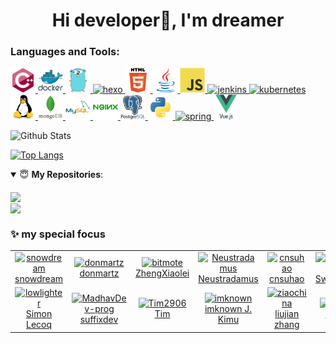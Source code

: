 <h1 align="center">Hi developer👋, I'm dreamer</h1>

<h3 align="left">Languages and Tools:</h3>
<p align="left">
    <a href="https://www.w3schools.com/cpp/" target="_blank">
        <img
                alt="cplusplus"
                height="40"
                src="https://raw.githubusercontent.com/devicons/devicon/master/icons/cplusplus/cplusplus-original.svg"
                width="40"/>
    </a>
    <a href="https://www.docker.com/" target="_blank">
        <img
                alt="docker"
                height="40"
                src="https://raw.githubusercontent.com/devicons/devicon/master/icons/docker/docker-original-wordmark.svg"
                width="40"/>
    </a>
    <a href="https://golang.org" target="_blank">
        <img
                alt="go" height="40"
                src="https://raw.githubusercontent.com/devicons/devicon/master/icons/go/go-original.svg"
                width="40"/>
    </a>
    <a href="hexo.io/" target="_blank">
        <img
                alt="hexo" height="40" src="https://www.vectorlogo.zone/logos/hexoio/hexoio-icon.svg" width="40"/>
    </a>
    <a
            href="https://www.w3.org/html/" target="_blank">
        <img
                alt="html5"
                height="40"
                src="https://raw.githubusercontent.com/devicons/devicon/master/icons/html5/html5-original-wordmark.svg"
                width="40"/>
    </a>
    <a href="https://www.java.com" target="_blank">
        <img
                alt="java" height="40"
                src="https://raw.githubusercontent.com/devicons/devicon/master/icons/java/java-original.svg"
                width="40"/>
    </a>
    <a href="https://developer.mozilla.org/en-US/docs/Web/JavaScript"
       target="_blank"> <img
            alt="javascript"
            height="40"
            src="https://raw.githubusercontent.com/devicons/devicon/master/icons/javascript/javascript-original.svg"
            width="40"/>
    </a>
    <a href="https://www.jenkins.io" target="_blank">
        <img
                alt="jenkins" height="40" src="https://www.vectorlogo.zone/logos/jenkins/jenkins-icon.svg" width="40"/>
    </a>
    <a href="https://kubernetes.io" target="_blank">
        <img
                alt="kubernetes" height="40" src="https://www.vectorlogo.zone/logos/kubernetes/kubernetes-icon.svg"
                width="40"/>
    </a>
    <a href="https://www.linux.org/" target="_blank">
        <img
                alt="linux" height="40"
                src="https://raw.githubusercontent.com/devicons/devicon/master/icons/linux/linux-original.svg"
                width="40"/>
    </a>
    <a href="https://www.mongodb.com/" target="_blank">
        <img
                alt="mongodb"
                height="40"
                src="https://raw.githubusercontent.com/devicons/devicon/master/icons/mongodb/mongodb-original-wordmark.svg"
                width="40"/>
    </a>
    <a href="https://www.mysql.com/" target="_blank">
        <img
                alt="mysql"
                height="40"
                src="https://raw.githubusercontent.com/devicons/devicon/master/icons/mysql/mysql-original-wordmark.svg"
                width="40"/>
    </a>
    <a href="https://www.nginx.com" target="_blank">
        <img
                alt="nginx" height="40"
                src="https://raw.githubusercontent.com/devicons/devicon/master/icons/nginx/nginx-original.svg"
                width="40"/>
    </a>
    <a href="https://www.postgresql.org" target="_blank"> <img
            alt="postgresql"
            height="40"
            src="https://raw.githubusercontent.com/devicons/devicon/master/icons/postgresql/postgresql-original-wordmark.svg"
            width="40"/> </a>
    <a href="https://www.python.org" target="_blank"> <img
            alt="python"
            height="40" src="https://raw.githubusercontent.com/devicons/devicon/master/icons/python/python-original.svg"
            width="40"/> </a>
    <a href="https://spring.io/" target="_blank"> <img
            alt="spring" height="40" src="https://www.vectorlogo.zone/logos/springio/springio-icon.svg" width="40"/>
    </a>
    <a href="https://vuejs.org/" target="_blank">
        <img
                alt="vuejs"
                height="40"
                src="https://raw.githubusercontent.com/devicons/devicon/master/icons/vuejs/vuejs-original-wordmark.svg"
                width="40"/> </a>
</p>




![Github Stats](https://github-readme-stats.vercel.app/api?username=dreamer8689&bg_color=30,e96443,904e95&title_color=fff&text_color=fff)

[![Top Langs](https://github-readme-stats.vercel.app/api/top-langs/?username=dreamer8689&layout=compact)](https://github.com/Dreamer8689)

<details open>
 <summary> 😇 <b>My Repositories</b>: </summary>
<br/>
  <a href="https://github.com/Dreamer8689/parse-cloud-code">
  <img align="center" src="https://github-readme-stats.vercel.app/api/pin/?username=dreamer8689&repo=parse-cloud-code" />
</a>

<br/>

<a href="https://github.com/Dreamer8689/CampusOrder_DZJ614">
  <img align="center" src="https://github-readme-stats.vercel.app/api/pin/?username=dreamer8689&repo=CampusOrder_DZJ614" />
</a>

</details>


### :sparkles: my special focus

<!--START_SECTION:top-followers-->
<table>
  <tr>
    <td align="center">
      <a href="https://github.com/snowdream">
        <img src="https://avatars2.githubusercontent.com/u/737958" width="100px;" alt="snowdream"/>
      </a>
      <br />
      <a href="https://github.com/snowdream">snowdream</a>
    </td>
    <td align="center">
      <a href="https://github.com/donmartz">
        <img src="https://avatars2.githubusercontent.com/u/78443365" width="100px;" alt="donmartz"/>
      </a>
      <br />
      <a href="https://github.com/donmartz">donmartz</a>
    </td>
    <td align="center">
      <a href="https://github.com/bitmote">
        <img src="https://avatars2.githubusercontent.com/u/26090768" width="100px;" alt="bitmote"/>
      </a>
      <br />
      <a href="https://github.com/bitmote">ZhengXiaolei</a>
    </td>
    <td align="center">
      <a href="https://github.com/Neustradamus">
        <img src="https://avatars2.githubusercontent.com/u/104737" width="100px;" alt="Neustradamus"/>
      </a>
      <br />
      <a href="https://github.com/Neustradamus">Neustradamus</a>
    </td>
    <td align="center">
      <a href="https://github.com/cnsuhao">
        <img src="https://avatars2.githubusercontent.com/u/23429527" width="100px;" alt="cnsuhao"/>
      </a>
      <br />
      <a href="https://github.com/cnsuhao">cnsuhao</a>
    </td>
    <td align="center">
      <a href="https://github.com/swhgoon">
        <img src="https://avatars2.githubusercontent.com/u/840150" width="100px;" alt="swhgoon"/>
      </a>
      <br />
      <a href="https://github.com/swhgoon">SwhGo_oN</a>
    </td>
    <td align="center">
      <a href="https://github.com/zhuwenxing">
        <img src="https://avatars2.githubusercontent.com/u/12268675" width="100px;" alt="zhuwenxing"/>
      </a>
      <br />
      <a href="https://github.com/zhuwenxing">zhuwenxing</a>
    </td>
  </tr>
  <tr>
    <td align="center">
      <a href="https://github.com/lowlighter">
        <img src="https://avatars2.githubusercontent.com/u/22963968" width="100px;" alt="lowlighter"/>
      </a>
      <br />
      <a href="https://github.com/lowlighter">Simon Lecoq</a>
    </td>
    <td align="center">
      <a href="https://github.com/MadhavDev-prog">
        <img src="https://avatars2.githubusercontent.com/u/13887725" width="100px;" alt="MadhavDev-prog"/>
      </a>
      <br />
      <a href="https://github.com/MadhavDev-prog">suffixdev</a>
    </td>
    <td align="center">
      <a href="https://github.com/Tim2906">
        <img src="https://avatars2.githubusercontent.com/u/69757707" width="100px;" alt="Tim2906"/>
      </a>
      <br />
      <a href="https://github.com/Tim2906">Tim</a>
    </td>
    <td align="center">
      <a href="https://github.com/imknown">
        <img src="https://avatars2.githubusercontent.com/u/5681447" width="100px;" alt="imknown"/>
      </a>
      <br />
      <a href="https://github.com/imknown">imknown J. Kimu</a>
    </td>
    <td align="center">
      <a href="https://github.com/ziaochina">
        <img src="https://avatars2.githubusercontent.com/u/4494312" width="100px;" alt="ziaochina"/>
      </a>
      <br />
      <a href="https://github.com/ziaochina">liujian zhang</a>
    </td>
    <td align="center">
      <a href="https://github.com/gee1k">
        <img src="https://avatars2.githubusercontent.com/u/12059800" width="100px;" alt="gee1k"/>
      </a>
      <br />
      <a href="https://github.com/gee1k">Svend</a>
    </td>
    <td align="center">
      <a href="https://github.com/MagicMashRoom">
        <img src="https://avatars2.githubusercontent.com/u/19260780" width="100px;" alt="MagicMashRoom"/>
      </a>
      <br />
      <a href="https://github.com/MagicMashRoom">MagicMashRoom</a>
    </td>
  </tr>
</table>
<!--END_SECTION:top-followers-->





